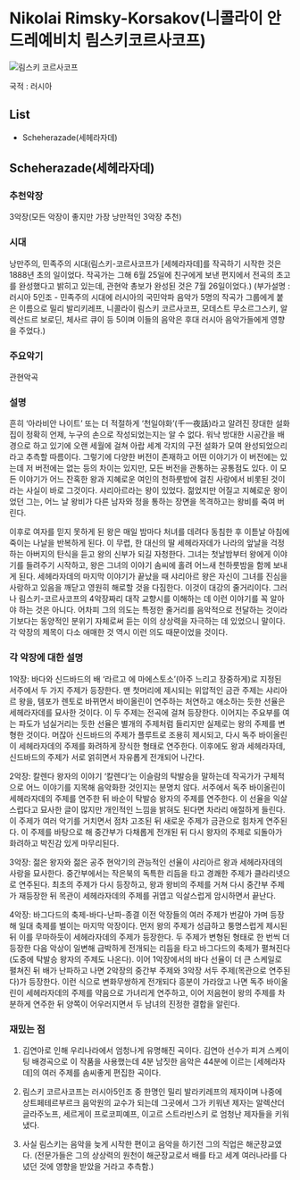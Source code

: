 # Nikolai Rimsky-Korsakov(니콜라이 안드레예비치 림스키코르사코프)

![림스키 코르사코프](https://upload.wikimedia.org/wikipedia/commons/thumb/f/fb/Nikolay_A_Rimsky_Korsakov_1897.jpg/500px-Nikolay_A_Rimsky_Korsakov_1897.jpg)

국적 : 러시아

## List

- Scheherazade(세헤라자데)

## Scheherazade(세헤라자데)

### 추천악장

3악장(모든 악장이 좋지만 가장 낭만적인 3악장 추천)

### 시대

낭만주의, 민족주의 시대(림스키-코르사코프가 [세헤라자데]를 작곡하기 시작한 것은 1888년 초의 일이었다. 작곡가는 그해 6월 25일에 친구에게 보낸 편지에서 전곡의 초고를 완성했다고 밝히고 있는데, 관현악 총보가 완성된 것은 7월 26일이었다.)
(부가설명 : 러시아 5인조 - 민족주의 시대에 러시아의 국민악파 음악가 5명의 작곡가 그룹에게 붙은 이름으로 밀리 발리키레프, 니콜라이 림스키 코르사코프, 모데스트 무소르그스키, 알렉산드르 보로딘, 체사르 큐이 등 5이며 이들의 음악은 후대 러시아 음악가들에게 영향을 주었다.)

### 주요악기

관현악곡

### 설명

흔히 ‘아라비안 나이트’ 또는 더 적절하게 ‘천일야화’(千一夜話)라고 알려진 장대한 설화집이 정확히 언제, 누구의 손으로 작성되었는지는 알 수 없다. 워낙 방대한 시공간을 배경으로 하고 있기에 오랜 세월에 걸쳐 아랍 세계 각지의 구전 설화가 모여 완성되었으리라고 추측할 따름이다.
그렇기에 다양한 버전이 존재하고 어떤 이야기가 이 버전에는 있는데 저 버전에는 없는 등의 차이는 있지만, 모든 버전을 관통하는 공통점도 있다. 이 모든 이야기가 어느 잔혹한 왕과 지혜로운 여인의 천하룻밤에 걸친 사랑에서 비롯된 것이라는 사실이 바로 그것이다.
샤리아르라는 왕이 있었다. 젊었지만 어질고 지혜로운 왕이었던 그는, 어느 날 왕비가 다른 남자와 정을 통하는 장면을 목격하고는 왕비를 죽여 버린다.

이후로 여자를 믿지 못하게 된 왕은 매일 밤마다 처녀를 데려다 동침한 후 이튿날 아침에 죽이는 나날을 반복하게 된다. 이 무렵, 한 대신의 딸 세헤라자데가 나라의 앞날을 걱정하는 아버지의 탄식을 듣고 왕의 신부가 되길 자청한다.
그녀는 첫날밤부터 왕에게 이야기를 들려주기 시작하고, 왕은 그녀의 이야기 솜씨에 홀려 어느새 천하룻밤을 함께 보내게 된다. 세헤라자데의 마지막 이야기가 끝났을 때 샤리아르 왕은 자신이 그녀를 진심을 사랑하고 있음을 깨닫고 영원히 해로할 것을 다짐한다.
이것이 대강의 줄거리이다. 그러나 림스키-코르사코프의 4악장짜리 대작 교향시를 이해하는 데 이런 이야기를 꼭 알아야 하는 것은 아니다. 어차피 그의 의도는 특정한 줄거리를 음악적으로 전달하는 것이라기보다는 동양적인 분위기 자체로써 듣는 이의 상상력을 자극하는 데 있었으니 말이다.
각 악장의 제목이 다소 애매한 것 역시 이런 의도 때문이었을 것이다.

### 각 악장에 대한 설명

1악장: 바다와 신드바드의 배
‘라르고 에 마에스토소’(아주 느리고 장중하게)로 지정된 서주에서 두 가지 주제가 등장한다. 맨 첫머리에 제시되는 위압적인 금관 주제는 샤리아르 왕을, 템포가 렌토로 바뀌면서 바이올린이 연주하는 처연하고 애소하는 듯한 선율은 세헤라자데를 묘사한 것이다.
이 두 주제는 전곡에 걸쳐 등장한다. 이어지는 주요부를 여는 파도가 넘실거리는 듯한 선율은 별개의 주제처럼 들리지만 실제로는 왕의 주제를 변형한 것이다.
머잖아 신드바드의 주제가 플루트로 조용히 제시되고, 다시 독주 바이올린이 세헤라자데의 주제를 화려하게 장식한 형태로 연주한다. 이후에도 왕과 세헤라자데, 신드바드의 주제가 서로 얽히면서 자유롭게 전개되어 나간다.

2악장: 칼렌다 왕자의 이야기
‘칼렌다’는 이슬람의 탁발승을 말하는데 작곡가가 구체적으로 어느 이야기를 지목해 음악화한 것인지는 분명치 않다. 서주에서 독주 바이올린이 세헤라자데의 주제를 연주한 뒤 바순이 탁발승 왕자의 주제를 연주한다.
이 선율을 익살스럽다고 묘사한 글이 많지만 개인적인 느낌을 밝혀도 된다면 차라리 애절하게 들린다. 이 주제가 여러 악기를 거치면서 점차 고조된 뒤 새로운 주제가 금관으로 힘차게 연주된다. 이 주제를 바탕으로 해 중간부가 다채롭게 전개된 뒤 다시 왕자의 주제로 되돌아가 화려하고 박진감 있게 마무리된다.

3악장: 젊은 왕자와 젊은 공주
현악기의 관능적인 선율이 샤리아르 왕과 세헤라자데의 사랑을 묘사한다. 중간부에서는 작은북의 독특한 리듬을 타고 경쾌한 주제가 클라리넷으로 연주된다. 최초의 주제가 다시 등장하고, 왕과 왕비의 주제를 거쳐 다시 중간부 주제가 재등장한 뒤 목관이 세헤라자데의 주제를 귀엽고 익살스럽게 암시하면서 끝난다.

4악장: 바그다드의 축제-바다-난파-종결
이전 악장들의 여러 주제가 번갈아 가며 등장해 일대 축제를 벌이는 마지막 악장이다. 먼저 왕의 주제가 성급하고 퉁명스럽게 제시된 뒤 이를 무마하듯이 세헤라자데의 주제가 등장한다.
두 주제가 변형된 형태로 한 번씩 더 등장한 다음 악상이 일변해 급박하게 전개되는 리듬을 타고 바그다드의 축제가 펼쳐진다(도중에 탁발승 왕자의 주제도 나온다). 이어 1악장에서의 바다 선율이 더 큰 스케일로 펼쳐진 뒤 배가 난파하고 나면 2악장의 중간부 주제와 3악장 서두 주제(목관으로 연주된다)가 등장한다.
이런 식으로 변화무쌍하게 전개되다 흥분이 가라앉고 나면 독주 바이올린이 세헤라자데의 주제를 약음으로 가녀리게 연주하고, 이어 저음현이 왕의 주제를 차분하게 연주한 뒤 양쪽이 어우러지면서 두 남녀의 진정한 결합을 알린다.

### 재밌는 점

1. 김연아로 인해 우리나라에서 엄청나게 유명해진 곡이다. 김연아 선수가 피겨 스케이팅 배경곡으로 이 작품을 사용했는데 4분 남짓한 음악은 44분에 이르는 [세헤라자데]의 여러 주제를 솜씨좋게 편집한 곡이다.

2. 림스키 코르사코프는 러시아5인조 중 한명인 밀리 발라키레프의 제자이며 나중에 상트페테르부르크 음악원의 교수가 되는데 그곳에서 그가 키워낸 제자는 알렉산더 글라주노프, 세르게이 프로코피예프, 이고르 스트라빈스키 로 엄청난 제자들을 키워냈다.

3. 사실 림스키는 음악을 늦게 시작한 편이고 음악을 하기전 그의 직업은 해군장교였다. (전문가들은 그의 상상력의 원천이 해군장교로서 배를 타고 세계 여러나라를 다녔던 것에 영향을 받았을 거라고 추측함.)
